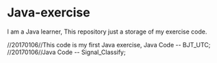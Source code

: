 # Java-exercise

I am a Java learner, This repository just a storage of my exercise code.

//20170106//This code is my first Java exercise, Java Code -- BJT_UTC;
//20170106//Java Code -- Signal_Classify;


